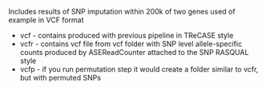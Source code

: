 Includes results of SNP imputation within 200k of two genes used of example in VCF format

+ vcf - contains produced with previous pipeline in TReCASE style
+ vcfr - contains vcf file from vcf folder with SNP level allele-specific counts produced by ASEReadCounter attached to the SNP RASQUAL style
+ vcfp - if you run permutation step it would create a folder similar to vcfr, but with permuted SNPs